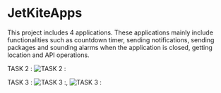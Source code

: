 # JetKiteApps

This project includes 4 applications. These applications mainly include functionalities such as countdown timer, sending notifications, sending packages and sounding alarms when the application is closed, getting location and API operations.

TASK 2 :
![TASK 2 :](https://media.giphy.com/media/v1.Y2lkPTc5MGI3NjExNnU4OTF3emhuY2RpNzIzZG5hcmMwenFycGtjMXZ6eThnbXQ1OGtkNCZlcD12MV9pbnRlcm5hbF9naWZfYnlfaWQmY3Q9Zw/9SLA1kbfqmJJoBGOjl/giphy.gif)

TASK 3 :
![TASK 3 :](https://media.giphy.com/media/v1.Y2lkPTc5MGI3NjExbTZxcnZtd2I0dHVqNzVldHJzYWM4Y3JleTJyNmZmeXluZTJvMHk4MCZlcD12MV9pbnRlcm5hbF9naWZfYnlfaWQmY3Q9Zw/PtxiPxreQsyK6q5VOu/giphy.gif), ![TASK 3 :](https://media.giphy.com/media/v1.Y2lkPTc5MGI3NjExYnoxMTlrYjV6azEycjFqc2E3M212bWZ6bXNsYTEwdTJkdDJqdXJibiZlcD12MV9pbnRlcm5hbF9naWZfYnlfaWQmY3Q9Zw/zgxZCH6YXkaSUDA07X/giphy.gif)
